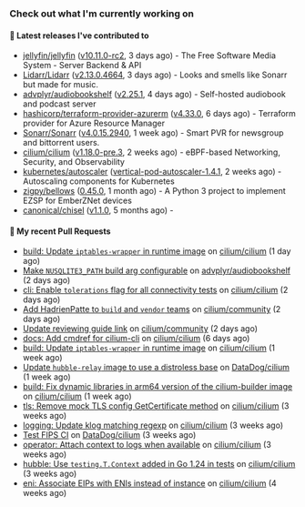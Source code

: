 ### Check out what I'm currently working on

#### 🔭 Latest releases I've contributed to

- [jellyfin/jellyfin](https://github.com/jellyfin/jellyfin) ([v10.11.0-rc2](https://github.com/jellyfin/jellyfin/releases/tag/v10.11.0-rc2), 3 days ago) - The Free Software Media System - Server Backend &amp; API
- [Lidarr/Lidarr](https://github.com/Lidarr/Lidarr) ([v2.13.0.4664](https://github.com/Lidarr/Lidarr/releases/tag/v2.13.0.4664), 3 days ago) - Looks and smells like Sonarr but made for music.
- [advplyr/audiobookshelf](https://github.com/advplyr/audiobookshelf) ([v2.25.1](https://github.com/advplyr/audiobookshelf/releases/tag/v2.25.1), 4 days ago) - Self-hosted audiobook and podcast server
- [hashicorp/terraform-provider-azurerm](https://github.com/hashicorp/terraform-provider-azurerm) ([v4.33.0](https://github.com/hashicorp/terraform-provider-azurerm/releases/tag/v4.33.0), 6 days ago) - Terraform provider for Azure Resource Manager
- [Sonarr/Sonarr](https://github.com/Sonarr/Sonarr) ([v4.0.15.2940](https://github.com/Sonarr/Sonarr/releases/tag/v4.0.15.2940), 1 week ago) - Smart PVR for newsgroup and bittorrent users.
- [cilium/cilium](https://github.com/cilium/cilium) ([v1.18.0-pre.3](https://github.com/cilium/cilium/releases/tag/v1.18.0-pre.3), 2 weeks ago) - eBPF-based Networking, Security, and Observability
- [kubernetes/autoscaler](https://github.com/kubernetes/autoscaler) ([vertical-pod-autoscaler-1.4.1](https://github.com/kubernetes/autoscaler/releases/tag/vertical-pod-autoscaler-1.4.1), 2 weeks ago) - Autoscaling components for Kubernetes
- [zigpy/bellows](https://github.com/zigpy/bellows) ([0.45.0](https://github.com/zigpy/bellows/releases/tag/0.45.0), 1 month ago) - A Python 3 project to implement EZSP for EmberZNet devices
- [canonical/chisel](https://github.com/canonical/chisel) ([v1.1.0](https://github.com/canonical/chisel/releases/tag/v1.1.0), 5 months ago) - 

#### 🔨 My recent Pull Requests

- [build: Update `iptables-wrapper` in runtime image](https://github.com/cilium/cilium/pull/40099) on [cilium/cilium](https://github.com/cilium/cilium) (1 day ago)
- [Make `NUSQLITE3_PATH` build arg configurable](https://github.com/advplyr/audiobookshelf/pull/4413) on [advplyr/audiobookshelf](https://github.com/advplyr/audiobookshelf) (2 days ago)
- [cli: Enable `tolerations` flag for all connectivity tests](https://github.com/cilium/cilium/pull/40072) on [cilium/cilium](https://github.com/cilium/cilium) (2 days ago)
- [Add HadrienPatte to `build` and `vendor` teams](https://github.com/cilium/community/pull/252) on [cilium/community](https://github.com/cilium/community) (2 days ago)
- [Update reviewing guide link](https://github.com/cilium/community/pull/251) on [cilium/community](https://github.com/cilium/community) (2 days ago)
- [docs: Add cmdref for cilium-cli](https://github.com/cilium/cilium/pull/40017) on [cilium/cilium](https://github.com/cilium/cilium) (6 days ago)
- [build: Update `iptables-wrapper` in runtime image](https://github.com/cilium/cilium/pull/39996) on [cilium/cilium](https://github.com/cilium/cilium) (1 week ago)
- [Update `hubble-relay` image to use a distroless base](https://github.com/DataDog/cilium/pull/613) on [DataDog/cilium](https://github.com/DataDog/cilium) (1 week ago)
- [build: Fix dynamic libraries in arm64 version of the cilium-builder image](https://github.com/cilium/cilium/pull/39982) on [cilium/cilium](https://github.com/cilium/cilium) (1 week ago)
- [tls: Remove mock TLS config GetCertificate method](https://github.com/cilium/cilium/pull/39753) on [cilium/cilium](https://github.com/cilium/cilium) (3 weeks ago)
- [logging: Update klog matching regexp](https://github.com/cilium/cilium/pull/39748) on [cilium/cilium](https://github.com/cilium/cilium) (3 weeks ago)
- [Test FIPS CI](https://github.com/DataDog/cilium/pull/611) on [DataDog/cilium](https://github.com/DataDog/cilium) (3 weeks ago)
- [operator: Attach context to logs when available](https://github.com/cilium/cilium/pull/39728) on [cilium/cilium](https://github.com/cilium/cilium) (3 weeks ago)
- [hubble: Use `testing.T.Context` added in Go 1.24 in tests](https://github.com/cilium/cilium/pull/39675) on [cilium/cilium](https://github.com/cilium/cilium) (3 weeks ago)
- [eni: Associate EIPs with ENIs instead of instance](https://github.com/cilium/cilium/pull/39654) on [cilium/cilium](https://github.com/cilium/cilium) (4 weeks ago)
